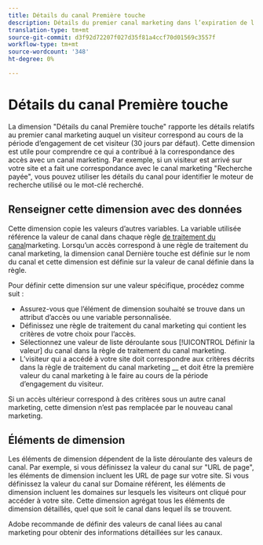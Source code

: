 ```yaml
---
title: Détails du canal Première touche
description: Détails du premier canal marketing dans l’expiration de l’engagement du visiteur.
translation-type: tm+mt
source-git-commit: d3f92d72207f027d35f81a4ccf70d01569c3557f
workflow-type: tm+mt
source-wordcount: '348'
ht-degree: 0%

---
```



# Détails du canal Première touche

La dimension &quot;Détails du canal Première touche&quot; rapporte les détails relatifs au premier canal marketing auquel un visiteur correspond au cours de la période d’engagement de cet visiteur (30 jours par défaut). Cette dimension est utile pour comprendre ce qui a contribué à la correspondance des accès avec un canal marketing. Par exemple, si un visiteur est arrivé sur votre site et a fait une correspondance avec le canal marketing &quot;Recherche payée&quot;, vous pouvez utiliser les détails du canal pour identifier le moteur de recherche utilisé ou le mot-clé recherché.

## Renseigner cette dimension avec des données

Cette dimension copie les valeurs d’autres variables. La variable utilisée référence la valeur de canal dans chaque règle [de traitement du canal](/help/admin/admin/marketing-channels-admin.md)marketing. Lorsqu’un accès correspond à une règle de traitement du canal marketing, la dimension canal [](last-touch-channel.md) Dernière touche est définie sur le nom du canal et cette dimension est définie sur la valeur de canal définie dans la règle.

Pour définir cette dimension sur une valeur spécifique, procédez comme suit :

* Assurez-vous que l’élément de dimension souhaité se trouve dans un attribut d’accès ou une variable personnalisée.
* Définissez une règle de traitement du canal marketing qui contient les critères de votre choix pour l’accès.
* Sélectionnez une valeur de liste déroulante sous [!UICONTROL Définir la valeur] du canal dans la règle de traitement du canal marketing.
* L’visiteur qui a accédé à votre site doit correspondre aux critères décrits dans la règle de traitement du canal marketing __ et doit être la première valeur du canal marketing à le faire au cours de la période d’engagement du visiteur.

Si un accès ultérieur correspond à des critères sous un autre canal marketing, cette dimension n’est pas remplacée par le nouveau canal marketing.

## Éléments de dimension

Les éléments de dimension dépendent de la liste déroulante des valeurs de canal. Par exemple, si vous définissez la valeur du canal sur &quot;URL de page&quot;, les éléments de dimension incluent les URL de page sur votre site. Si vous définissez la valeur du canal sur Domaine référent, les éléments de dimension incluent les domaines sur lesquels les visiteurs ont cliqué pour accéder à votre site. Cette dimension agrégat tous les éléments de dimension détaillés, quel que soit le canal dans lequel ils se trouvent.

Adobe recommande de définir des valeurs de canal liées au canal marketing pour obtenir des informations détaillées sur les canaux.
